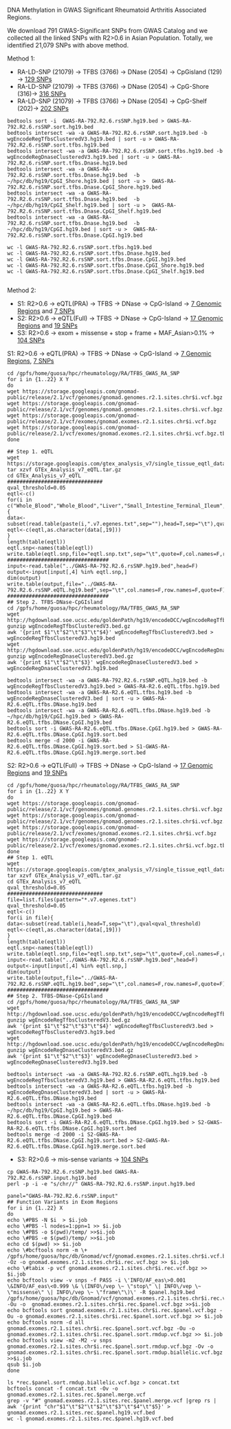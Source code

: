 DNA Methylation in GWAS Significant Rheumatoid Arthritis Associated Regions. 

We download 791 GWAS-Significant SNPs from GWAS Catalog and we collected all the linked SNPs with R2>0.6 in Asian Population. Totally, we identified 21,079 SNPs with above method. 

Method 1:

* RA-LD-SNP (21079) -> TFBS (3766) -> DNase (2054) -> CpGisland (129) -> [129 SNPs](GWAS-RA-792.R2.6.rsSNP.sort.tfbs.Dnase.CpGI.hg19.bed)
* RA-LD-SNP (21079) -> TFBS (3766) -> DNase (2054) -> CpG-Shore (316)-> [316 SNPs](GWAS-RA-792.R2.6.rsSNP.sort.tfbs.Dnase.CpGI_Shore.hg19.bed)
* RA-LD-SNP (21079) -> TFBS (3766) -> DNase (2054) -> CpG-Shelf (202)-> [202 SNPs](GWAS-RA-792.R2.6.rsSNP.sort.tfbs.Dnase.CpGI_Shelf.hg19.bed)

```
bedtools sort -i  GWAS-RA-792.R2.6.rsSNP.hg19.bed > GWAS-RA-792.R2.6.rsSNP.sort.hg19.bed
bedtools intersect -wa -a GWAS-RA-792.R2.6.rsSNP.sort.hg19.bed -b wgEncodeRegTfbsClusteredV3.hg19.bed | sort -u > GWAS-RA-792.R2.6.rsSNP.sort.tfbs.hg19.bed
bedtools intersect -wa -a GWAS-RA-792.R2.6.rsSNP.sort.tfbs.hg19.bed -b wgEncodeRegDnaseClusteredV3.hg19.bed | sort -u > GWAS-RA-792.R2.6.rsSNP.sort.tfbs.Dnase.hg19.bed 
bedtools intersect -wa -a GWAS-RA-792.R2.6.rsSNP.sort.tfbs.Dnase.hg19.bed  -b ~/hpc/db/hg19/CpGI_Shore.hg19.bed | sort -u >  GWAS-RA-792.R2.6.rsSNP.sort.tfbs.Dnase.CpGI_Shore.hg19.bed 
bedtools intersect -wa -a GWAS-RA-792.R2.6.rsSNP.sort.tfbs.Dnase.hg19.bed  -b ~/hpc/db/hg19/CpGI_Shelf.hg19.bed | sort -u >  GWAS-RA-792.R2.6.rsSNP.sort.tfbs.Dnase.CpGI_Shelf.hg19.bed 
bedtools intersect -wa -a GWAS-RA-792.R2.6.rsSNP.sort.tfbs.Dnase.hg19.bed  -b ~/hpc/db/hg19/CpGI.hg19.bed | sort -u >  GWAS-RA-792.R2.6.rsSNP.sort.tfbs.Dnase.CpGI.hg19.bed 

wc -l GWAS-RA-792.R2.6.rsSNP.sort.tfbs.hg19.bed
wc -l GWAS-RA-792.R2.6.rsSNP.sort.tfbs.Dnase.hg19.bed
wc -l GWAS-RA-792.R2.6.rsSNP.sort.tfbs.Dnase.CpGI.hg19.bed 
wc -l GWAS-RA-792.R2.6.rsSNP.sort.tfbs.Dnase.CpGI_Shore.hg19.bed 
wc -l GWAS-RA-792.R2.6.rsSNP.sort.tfbs.Dnase.CpGI_Shelf.hg19.bed 
 

```


Method 2: 

* S1: R2>0.6 -> eQTL(PRA) -> TFBS -> DNase -> CpG-Island -> [7 Genomic Regions](S1-GWAS-RA-R2.6.eQTL.tfbs.DNase.CpGI.hg19.merge.sort.bed) and [7 SNPs](S1-GWAS-RA-R2.6.eQTL.tfbs.DNase.CpGI.hg19.bed)
* S2: R2>0.6 -> eQTL(Full) -> TFBS -> DNase -> CpG-Island -> [17 Genomic Regions](S2-GWAS-RA-R2.6.eQTL.tfbs.DNase.CpGI.hg19.merge.sort.bed) and [19 SNPs](S2-GWAS-RA-R2.6.eQTL.tfbs.DNase.CpGI.hg19.sort.bed)
* S3: R2>0.6 -> exom + missense + stop + frame + MAF_Asian>0.1% -> [104 SNPs](gnomad.exomes.r2.1.sites.rec.GWAS-RA-792.R2.6.rsSNP.input.hg19.vcf.bed)

S1: R2>0.6 -> eQTL(PRA) -> TFBS -> DNase -> CpG-Island -> [7 Genomic Regions](S1-GWAS-RA-R2.6.eQTL.tfbs.DNase.CpGI.hg19.merge.sort.bed), [7 SNPs](S1-GWAS-RA-R2.6.eQTL.tfbs.DNase.CpGI.hg19.bed)
```
cd /gpfs/home/guosa/hpc/rheumatology/RA/TFBS_GWAS_RA_SNP
for i in {1..22} X Y
do
wget https://storage.googleapis.com/gnomad-public/release/2.1/vcf/genomes/gnomad.genomes.r2.1.sites.chr$i.vcf.bgz
wget https://storage.googleapis.com/gnomad-public/release/2.1/vcf/genomes/gnomad.genomes.r2.1.sites.chr$i.vcf.bgz.tbi
wget https://storage.googleapis.com/gnomad-public/release/2.1/vcf/exomes/gnomad.exomes.r2.1.sites.chr$i.vcf.bgz
wget https://storage.googleapis.com/gnomad-public/release/2.1/vcf/exomes/gnomad.exomes.r2.1.sites.chr$i.vcf.bgz.tbi
done

## Step 1. eQTL
wget https://storage.googleapis.com/gtex_analysis_v7/single_tissue_eqtl_data/GTEx_Analysis_v7_eQTL.tar.gz
tar xzvf GTEx_Analysis_v7_eQTL.tar.gz
cd GTEx_Analysis_v7_eQTL
###############################
qval_threshold=0.05
eqtl<-c()
for(i in c("Whole_Blood","Whole_Blood","Liver","Small_Intestine_Terminal_Ileum","Stomach","Colon_Sigmoid","Lung","Spleen","Ovary")){
data<-subset(read.table(paste(i,".v7.egenes.txt",sep=""),head=T,sep="\t"),qval<qval_threshold)
eqtl<-c(eqtl,as.character(data[,19]))
}
length(table(eqtl))
eqtl.snp<-names(table(eqtl))
write.table(eqtl.snp,file="eqtl.snp.txt",sep="\t",quote=F,col.names=F,row.names=F)
#################################
input<-read.table("../GWAS-RA-792.R2.6.rsSNP.hg19.bed",head=F)
output<-input[input[,4] %in% eqtl.snp,]
dim(output)
write.table(output,file="../GWAS-RA-792.R2.6.rsSNP.eQTL.hg19.bed",sep="\t",col.names=F,row.names=F,quote=F)
#################################
## Step 2. TFBS-DNase-CpGIsland
cd /gpfs/home/guosa/hpc/rheumatology/RA/TFBS_GWAS_RA_SNP
wget http://hgdownload.soe.ucsc.edu/goldenPath/hg19/encodeDCC/wgEncodeRegTfbsClustered/wgEncodeRegTfbsClusteredV3.bed.gz
gunzip wgEncodeRegTfbsClusteredV3.bed.gz
awk '{print $1"\t"$2"\t"$3"\t"$4}' wgEncodeRegTfbsClusteredV3.bed > wgEncodeRegTfbsClusteredV3.hg19.bed
wget http://hgdownload.soe.ucsc.edu/goldenPath/hg19/encodeDCC/wgEncodeRegDnaseClustered/wgEncodeRegDnaseClusteredV3.bed.gz
gunzip wgEncodeRegDnaseClusteredV3.bed.gz
awk '{print $1"\t"$2"\t"$3}' wgEncodeRegDnaseClusteredV3.bed > wgEncodeRegDnaseClusteredV3.hg19.bed

bedtools intersect -wa -a GWAS-RA-792.R2.6.rsSNP.eQTL.hg19.bed -b wgEncodeRegTfbsClusteredV3.hg19.bed > GWAS-RA-R2.6.eQTL.tfbs.hg19.bed
bedtools intersect -wa -a GWAS-RA-R2.6.eQTL.tfbs.hg19.bed -b wgEncodeRegDnaseClusteredV3.bed | sort -u > GWAS-RA-R2.6.eQTL.tfbs.DNase.hg19.bed
bedtools intersect -wa -a GWAS-RA-R2.6.eQTL.tfbs.DNase.hg19.bed -b ~/hpc/db/hg19/CpGI.hg19.bed > GWAS-RA-R2.6.eQTL.tfbs.DNase.CpGI.hg19.bed
bedtools sort -i GWAS-RA-R2.6.eQTL.tfbs.DNase.CpGI.hg19.bed > GWAS-RA-R2.6.eQTL.tfbs.DNase.CpGI.hg19.sort.bed
bedtools merge -d 2000 -i GWAS-RA-R2.6.eQTL.tfbs.DNase.CpGI.hg19.sort.bed > S1-GWAS-RA-R2.6.eQTL.tfbs.DNase.CpGI.hg19.merge.sort.bed
```
S2: R2>0.6 -> eQTL(Full) -> TFBS -> DNase -> CpG-Island -> [17 Genomic Regions](S2-GWAS-RA-R2.6.eQTL.tfbs.DNase.CpGI.hg19.merge.sort.bed) and [19 SNPs](S2-GWAS-RA-R2.6.eQTL.tfbs.DNase.CpGI.hg19.sort.bed)
```
cd /gpfs/home/guosa/hpc/rheumatology/RA/TFBS_GWAS_RA_SNP
for i in {1..22} X Y
do
wget https://storage.googleapis.com/gnomad-public/release/2.1/vcf/genomes/gnomad.genomes.r2.1.sites.chr$i.vcf.bgz
wget https://storage.googleapis.com/gnomad-public/release/2.1/vcf/genomes/gnomad.genomes.r2.1.sites.chr$i.vcf.bgz.tbi
wget https://storage.googleapis.com/gnomad-public/release/2.1/vcf/exomes/gnomad.exomes.r2.1.sites.chr$i.vcf.bgz
wget https://storage.googleapis.com/gnomad-public/release/2.1/vcf/exomes/gnomad.exomes.r2.1.sites.chr$i.vcf.bgz.tbi
done
## Step 1. eQTL
wget https://storage.googleapis.com/gtex_analysis_v7/single_tissue_eqtl_data/GTEx_Analysis_v7_eQTL.tar.gz
tar xzvf GTEx_Analysis_v7_eQTL.tar.gz
cd GTEx_Analysis_v7_eQTL
qval_threshold=0.05
###############################
file=list.files(pattern="*.v7.egenes.txt")
qval_threshold=0.05
eqtl<-c()
for(i in file){
data<-subset(read.table(i,head=T,sep="\t"),qval<qval_threshold)
eqtl<-c(eqtl,as.character(data[,19]))
}
length(table(eqtl))
eqtl.snp<-names(table(eqtl))
write.table(eqtl.snp,file="eqtl.snp.txt",sep="\t",quote=F,col.names=F,row.names=F)
input<-read.table("../GWAS-RA-792.R2.6.rsSNP.hg19.bed",head=F)
output<-input[input[,4] %in% eqtl.snp,]
dim(output)
write.table(output,file="../GWAS-RA-792.R2.6.rsSNP.eQTL.hg19.bed",sep="\t",col.names=F,row.names=F,quote=F)
#################################
## Step 2. TFBS-DNase-CpGIsland
cd /gpfs/home/guosa/hpc/rheumatology/RA/TFBS_GWAS_RA_SNP
wget http://hgdownload.soe.ucsc.edu/goldenPath/hg19/encodeDCC/wgEncodeRegTfbsClustered/wgEncodeRegTfbsClusteredV3.bed.gz
gunzip wgEncodeRegTfbsClusteredV3.bed.gz
awk '{print $1"\t"$2"\t"$3"\t"$4}' wgEncodeRegTfbsClusteredV3.bed > wgEncodeRegTfbsClusteredV3.hg19.bed
wget http://hgdownload.soe.ucsc.edu/goldenPath/hg19/encodeDCC/wgEncodeRegDnaseClustered/wgEncodeRegDnaseClusteredV3.bed.gz
gunzip wgEncodeRegDnaseClusteredV3.bed.gz
awk '{print $1"\t"$2"\t"$3}' wgEncodeRegDnaseClusteredV3.bed > wgEncodeRegDnaseClusteredV3.hg19.bed

bedtools intersect -wa -a GWAS-RA-792.R2.6.rsSNP.eQTL.hg19.bed -b wgEncodeRegTfbsClusteredV3.hg19.bed > GWAS-RA-R2.6.eQTL.tfbs.hg19.bed
bedtools intersect -wa -a GWAS-RA-R2.6.eQTL.tfbs.hg19.bed -b wgEncodeRegDnaseClusteredV3.bed | sort -u > GWAS-RA-R2.6.eQTL.tfbs.DNase.hg19.bed
bedtools intersect -wa -a GWAS-RA-R2.6.eQTL.tfbs.DNase.hg19.bed -b ~/hpc/db/hg19/CpGI.hg19.bed > GWAS-RA-R2.6.eQTL.tfbs.DNase.CpGI.hg19.bed
bedtools sort -i GWAS-RA-R2.6.eQTL.tfbs.DNase.CpGI.hg19.bed > S2-GWAS-RA-R2.6.eQTL.tfbs.DNase.CpGI.hg19.sort.bed
bedtools merge -d 2000 -i S2-GWAS-RA-R2.6.eQTL.tfbs.DNase.CpGI.hg19.sort.bed > S2-GWAS-RA-R2.6.eQTL.tfbs.DNase.CpGI.hg19.merge.sort.bed
```
* S3: R2>0.6 -> mis-sense variants -> [104 SNPs](gnomad.exomes.r2.1.sites.rec.GWAS-RA-792.R2.6.rsSNP.input.hg19.vcf.bed)
```
cp GWAS-RA-792.R2.6.rsSNP.hg19.bed GWAS-RA-792.R2.6.rsSNP.input.hg19.bed
perl -p -i -e "s/chr//" GWAS-RA-792.R2.6.rsSNP.input.hg19.bed

panel="GWAS-RA-792.R2.6.rsSNP.input"
## Function Variants in Exom Regions
for i in {1..22} X 
do
echo \#PBS -N $i  > $i.job
echo \#PBS -l nodes=1:ppn=1 >> $i.job
echo \#PBS -o $(pwd)/temp/ >>$i.job
echo \#PBS -e $(pwd)/temp/ >>$i.job
echo cd $(pwd) >> $i.job
echo \#bcftools norm -m \+ /gpfs/home/guosa/hpc/db/Gnomad/vcf/gnomad.exomes.r2.1.sites.chr$i.vcf.bgz -Oz -o gnomad.exomes.r2.1.sites.chr$i.rec.vcf.bgz >> $i.job
echo \#tabix -p vcf gnomad.exomes.r2.1.sites.chr$i.rec.vcf.bgz >> $i.job
echo bcftools view -v snps -f PASS -i \'INFO/AF_eas\>0.001 \&INFO/AF_eas\<0.999 \& \(INFO\/vep \~ \"stop\" \| INFO\/vep \~ \"missense\" \| INFO\/vep \~ \"frame\"\)\' -R $panel.hg19.bed  /gpfs/home/guosa/hpc/db/Gnomad/vcf/gnomad.exomes.r2.1.sites.chr$i.rec.vcf.bgz -Ou -o  gnomad.exomes.r2.1.sites.chr$i.rec.$panel.vcf.bgz >>$i.job
echo bcftools sort gnomad.exomes.r2.1.sites.chr$i.rec.$panel.vcf.bgz -Ou -o gnomad.exomes.r2.1.sites.chr$i.rec.$panel.sort.vcf.bgz >> $i.job
echo bcftools norm -d all gnomad.exomes.r2.1.sites.chr$i.rec.$panel.sort.vcf.bgz -Ou -o gnomad.exomes.r2.1.sites.chr$i.rec.$panel.sort.rmdup.vcf.bgz >> $i.job
echo bcftools view -m2 -M2 -v snps gnomad.exomes.r2.1.sites.chr$i.rec.$panel.sort.rmdup.vcf.bgz -Ov -o gnomad.exomes.r2.1.sites.chr$i.rec.$panel.sort.rmdup.biallelic.vcf.bgz >>$i.job
qsub $i.job
done

ls *rec.$panel.sort.rmdup.biallelic.vcf.bgz > concat.txt
bcftools concat -f concat.txt -Ov -o gnomad.exomes.r2.1.sites.rec.$panel.merge.vcf
grep -v "#" gnomad.exomes.r2.1.sites.rec.$panel.merge.vcf |grep rs | awk '{print "chr"$1"\t"$2"\t"$2"\t"$3"\t"$4"\t"$5}' > gnomad.exomes.r2.1.sites.rec.$panel.hg19.vcf.bed
wc -l gnomad.exomes.r2.1.sites.rec.$panel.hg19.vcf.bed
```

